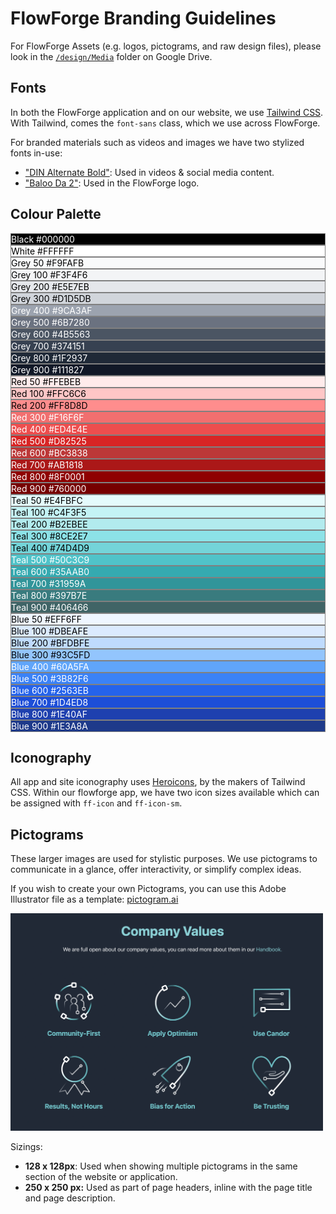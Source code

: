 # FlowForge Branding Guidelines

For FlowForge Assets (e.g. logos, pictograms, and raw design files), please look in the [`/design/Media`](https://drive.google.com/drive/u/1/folders/1guBnBUrIiRXuK6vsik_NIXIhtE1cZRRa) folder on Google Drive.
## Fonts

In both the FlowForge application and on our website, we use [Tailwind CSS](https://tailwindcss.com/). With Tailwind, comes the `font-sans` class, which we use across FlowForge.

For branded materials such as videos and images we have two stylized fonts in-use:

- ["DIN Alternate Bold"](https://fontsgeek.com/fonts/DIN-Alternate-Bold): Used in videos & social media content.
- ["Baloo Da 2"](https://fonts.google.com/specimen/Baloo+Da+2): Used in the FlowForge logo.
## Colour Palette

<div class="space-y-6">
    <div class="grid gap-x-2 grid-cols-2">
        <div class="flex justify-between px-3 py-1.5 rounded" style="border: 1px solid grey; background-color: black; color: white;">
            <span>Black</span>
            <span class="font-mono">#000000</span>
        </div>
        <div class="flex justify-between px-3 py-1.5 rounded" style="border: 1px solid grey; background-color: white; color: black;">
            <span>White</span>
            <span class="font-mono">#FFFFFF</span>
        </div>
    </div>
    <div class="grid gap-2 grid-cols-2">
        <div class="flex justify-between px-3 py-1.5 rounded" style="border: 1px solid grey; background-color: #F9FAFB; color: black;">
            <span>Grey 50</span>
            <span class="font-mono">#F9FAFB</span>
        </div>
        <div class="flex justify-between px-3 py-1.5 rounded" style="border: 1px solid grey; background-color: #F3F4F6; color: black;">
            <span>Grey 100</span>
            <span class="font-mono">#F3F4F6</span>
        </div>
        <div class="flex justify-between px-3 py-1.5 rounded" style="border: 1px solid grey; background-color: #E5E7EB; color: black;">
            <span>Grey 200</span>
            <span class="font-mono">#E5E7EB</span>
        </div>
        <div class="flex justify-between px-3 py-1.5 rounded" style="border: 1px solid grey; background-color: #D1D5DB; color: black;">
            <span>Grey 300</span>
            <span class="font-mono">#D1D5DB</span>
        </div>
        <div class="flex justify-between px-3 py-1.5 rounded" style="border: 1px solid grey; background-color: #9CA3AF; color: white;">
            <span>Grey 400</span>
            <span class="font-mono">#9CA3AF</span>
        </div>
        <div class="flex justify-between px-3 py-1.5 rounded" style="border: 1px solid grey; background-color: #6B7280; color: white;">
            <span>Grey 500</span>
            <span class="font-mono">#6B7280</span>
        </div>
        <div class="flex justify-between px-3 py-1.5 rounded" style="border: 1px solid grey; background-color: #4B5563; color: white;">
            <span>Grey 600</span>
            <span class="font-mono">#4B5563</span>
        </div>
        <div class="flex justify-between px-3 py-1.5 rounded" style="border: 1px solid grey; background-color: #374151; color: white;">
            <span>Grey 700</span>
            <span class="font-mono">#374151</span>
        </div>
        <div class="flex justify-between px-3 py-1.5 rounded" style="border: 1px solid grey; background-color: #1F2937; color: white;">
            <span>Grey 800</span>
            <span class="font-mono">#1F2937</span>
        </div>
        <div class="flex justify-between px-3 py-1.5 rounded" style="border: 1px solid grey; background-color: #111827; color: white;">
            <span>Grey 900</span>
            <span class="font-mono">#111827</span>
        </div>
    </div>
    <div class="grid gap-2 grid-cols-2">
        <div class="flex justify-between px-3 py-1.5 rounded" style="border: 1px solid grey; background-color: #FFEBEB; color: black;">
            <span>Red 50</span>
            <span class="font-mono">#FFEBEB</span>
        </div>
        <div class="flex justify-between px-3 py-1.5 rounded" style="border: 1px solid grey; background-color: #FFC6C6; color: black;">
            <span>Red 100</span>
            <span class="font-mono">#FFC6C6</span>
        </div>
        <div class="flex justify-between px-3 py-1.5 rounded" style="border: 1px solid grey; background-color: #FF8D8D; color: black;">
            <span>Red 200</span>
            <span class="font-mono">#FF8D8D</span>
        </div>
        <div class="flex justify-between px-3 py-1.5 rounded" style="border: 1px solid grey; background-color: #F16F6F; color: white;">
            <span>Red 300</span>
            <span class="font-mono">#F16F6F</span>
        </div>
        <div class="flex justify-between px-3 py-1.5 rounded" style="border: 1px solid grey; background-color: #ED4E4E; color: white;">
            <span>Red 400</span>
            <span class="font-mono">#ED4E4E</span>
        </div>
        <div class="flex justify-between px-3 py-1.5 rounded" style="border: 1px solid grey; background-color: #D82525; color: white;">
            <span>Red 500</span>
            <span class="font-mono">#D82525</span>
        </div>
        <div class="flex justify-between px-3 py-1.5 rounded" style="border: 1px solid grey; background-color: #BC3838; color: white;">
            <span>Red 600</span>
            <span class="font-mono">#BC3838</span>
        </div>
        <div class="flex justify-between px-3 py-1.5 rounded" style="border: 1px solid grey; background-color: #AB1818; color: white;">
            <span>Red 700</span>
            <span class="font-mono">#AB1818</span>
        </div>
        <div class="flex justify-between px-3 py-1.5 rounded" style="border: 1px solid grey; background-color: #8F0001; color: white;">
            <span>Red 800</span>
            <span class="font-mono">#8F0001</span>
        </div>
        <div class="flex justify-between px-3 py-1.5 rounded" style="border: 1px solid grey; background-color: #760000; color: white;">
            <span>Red 900</span>
            <span class="font-mono">#760000</span>
        </div>
    </div>
    <div class="grid gap-2 grid-cols-2">
        <div class="flex justify-between px-3 py-1.5 rounded" style="border: 1px solid grey; background-color: #E4FBFC; color: black;">
            <span>Teal 50</span>
            <span class="font-mono">#E4FBFC</span>
        </div>
        <div class="flex justify-between px-3 py-1.5 rounded" style="border: 1px solid grey; background-color: #C4F3F5; color: black;">
            <span>Teal 100</span>
            <span class="font-mono">#C4F3F5</span>
        </div>
        <div class="flex justify-between px-3 py-1.5 rounded" style="border: 1px solid grey; background-color: #B2EBEE; color: black;">
            <span>Teal 200</span>
            <span class="font-mono">#B2EBEE</span>
        </div>
        <div class="flex justify-between px-3 py-1.5 rounded" style="border: 1px solid grey; background-color: #8CE2E7; color: black;">
            <span>Teal 300</span>
            <span class="font-mono">#8CE2E7</span>
        </div>
        <div class="flex justify-between px-3 py-1.5 rounded" style="border: 1px solid grey; background-color: #74D4D9; color: black;">
            <span>Teal 400</span>
            <span class="font-mono">#74D4D9</span>
        </div>
        <div class="flex justify-between px-3 py-1.5 rounded" style="border: 1px solid grey; background-color: #50C3C9; color: white;">
            <span>Teal 500</span>
            <span class="font-mono">#50C3C9</span>
        </div>
        <div class="flex justify-between px-3 py-1.5 rounded" style="border: 1px solid grey; background-color: #35AAB0; color: white;">
            <span>Teal 600</span>
            <span class="font-mono">#35AAB0</span>
        </div>
        <div class="flex justify-between px-3 py-1.5 rounded" style="border: 1px solid grey; background-color: #31959A; color: white;">
            <span>Teal 700</span>
            <span class="font-mono">#31959A</span>
        </div>
        <div class="flex justify-between px-3 py-1.5 rounded" style="border: 1px solid grey; background-color: #397B7E; color: white;">
            <span>Teal 800</span>
            <span class="font-mono">#397B7E</span>
        </div>
        <div class="flex justify-between px-3 py-1.5 rounded" style="border: 1px solid grey; background-color: #406466; color: white;">
            <span>Teal 900</span>
            <span class="font-mono">#406466</span>
        </div>
    </div>
    <div class="grid gap-2 grid-cols-2">
        <div class="flex justify-between px-3 py-1.5 rounded" style="border: 1px solid grey; background-color: #EFF6FF; color: black;">
            <span>Blue 50</span>
            <span class="font-mono">#EFF6FF</span>
        </div> 
        <div class="flex justify-between px-3 py-1.5 rounded" style="border: 1px solid grey; background-color: #DBEAFE; color: black;">
            <span>Blue 100</span>
            <span class="font-mono">#DBEAFE</span>
        </div>
        <div class="flex justify-between px-3 py-1.5 rounded" style="border: 1px solid grey; background-color: #BFDBFE; color: black;">
            <span>Blue 200</span>
            <span class="font-mono">#BFDBFE</span>
        </div>
        <div class="flex justify-between px-3 py-1.5 rounded" style="border: 1px solid grey; background-color: #93C5FD; color: black;">
            <span>Blue 300</span>
            <span class="font-mono">#93C5FD</span>
        </div>
        <div class="flex justify-between px-3 py-1.5 rounded" style="border: 1px solid grey; background-color: #60A5FA; color: white;">
            <span>Blue 400</span>
            <span class="font-mono">#60A5FA</span>
        </div>
        <div class="flex justify-between px-3 py-1.5 rounded" style="border: 1px solid grey; background-color: #3B82F6; color: white;">
            <span>Blue 500</span>
            <span class="font-mono">#3B82F6</span>
        </div>
        <div class="flex justify-between px-3 py-1.5 rounded" style="border: 1px solid grey; background-color: #2563EB; color: white;">
            <span>Blue 600</span>
            <span class="font-mono">#2563EB</span>
        </div>
        <div class="flex justify-between px-3 py-1.5 rounded" style="border: 1px solid grey; background-color: #1D4ED8; color: white;">
            <span>Blue 700</span>
            <span class="font-mono">#1D4ED8</span>
        </div>
        <div class="flex justify-between px-3 py-1.5 rounded" style="border: 1px solid grey; background-color: #1E40AF; color: white;">
            <span>Blue 800</span>
            <span class="font-mono">#1E40AF</span>
        </div>
        <div class="flex justify-between px-3 py-1.5 rounded" style="border: 1px solid grey; background-color: #1E3A8A; color: white;">
            <span>Blue 900</span>
            <span class="font-mono">#1E3A8A</span>
        </div>
    </div>
</div>

## Iconography

All app and site iconography uses [Heroicons](https://heroicons.com/), by the makers of Tailwind CSS. Within our flowforge app, we have two icon sizes available which can be assigned with `ff-icon` and `ff-icon-sm`.

## Pictograms

These larger images are used for stylistic purposes. We use pictograms to communicate in a glance, offer interactivity, or simplify complex ideas.

If you wish to create your own Pictograms, you can use this Adobe Illustrator file as a template:
[pictogram.ai](https://drive.google.com/drive/u/1/folders/1guBnBUrIiRXuK6vsik_NIXIhtE1cZRRa)

<img width="500" alt="An example showing how Pictograms are used in the 'Company Values' section of the FlowForge website" src="../images/pictograms_example.png">

Sizings:

- **128 x 128px**: Used when showing multiple pictograms in the same section of the website or application.
- **250 x 250 px:** Used as part of page headers, inline with the page title and page description.
